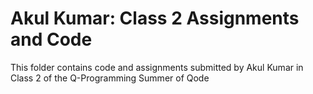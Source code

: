 # Akul Kumar: Class 2 Assignments and Code
This folder contains code and assignments submitted by Akul Kumar in Class 2 of the Q-Programming Summer of Qode